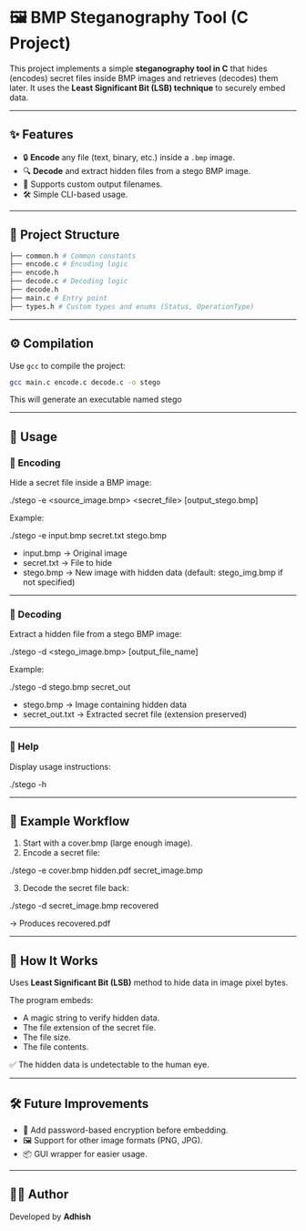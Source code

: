 # 🖼️ BMP Steganography Tool (C Project)

This project implements a simple **steganography tool in C** that hides (encodes) secret files inside BMP images and retrieves (decodes) them later. It uses the **Least Significant Bit (LSB) technique** to securely embed data.

---

## ✨ Features
- 🔒 **Encode** any file (text, binary, etc.) inside a `.bmp` image.  
- 🔍 **Decode** and extract hidden files from a stego BMP image.  
- 📂 Supports custom output filenames.  
- 🛠️ Simple CLI-based usage.

---

## 📂 Project Structure
```bash
├── common.h # Common constants
├── encode.c # Encoding logic
├── encode.h
├── decode.c # Decoding logic
├── decode.h
├── main.c # Entry point
├── types.h # Custom types and enums (Status, OperationType)
```

---

## ⚙️ Compilation
Use `gcc` to compile the project:

```bash
gcc main.c encode.c decode.c -o stego

```
This will generate an executable named stego

---


## 🚀 Usage

### 🔹 Encoding
Hide a secret file inside a BMP image:

./stego -e <source_image.bmp> <secret_file> [output_stego.bmp]

Example:

./stego -e input.bmp secret.txt stego.bmp

- input.bmp → Original image  
- secret.txt → File to hide  
- stego.bmp → New image with hidden data (default: stego_img.bmp if not specified)

---

### 🔹 Decoding
Extract a hidden file from a stego BMP image:

./stego -d <stego_image.bmp> [output_file_name]

Example:

./stego -d stego.bmp secret_out

- stego.bmp → Image containing hidden data  
- secret_out.txt → Extracted secret file (extension preserved)

---

### 🔹 Help
Display usage instructions:

./stego -h

---

## 📸 Example Workflow
1. Start with a cover.bmp (large enough image).  
2. Encode a secret file:  

./stego -e cover.bmp hidden.pdf secret_image.bmp

3. Decode the secret file back:  

./stego -d secret_image.bmp recovered

→ Produces recovered.pdf

---

## 📖 How It Works
Uses **Least Significant Bit (LSB)** method to hide data in image pixel bytes.  

The program embeds:  
- A magic string to verify hidden data.  
- The file extension of the secret file.  
- The file size.  
- The file contents.  

✅ The hidden data is undetectable to the human eye.

---

## 🛠️ Future Improvements
- 🔐 Add password-based encryption before embedding.  
- 🖼️ Support for other image formats (PNG, JPG).  
- 📦 GUI wrapper for easier usage.  

---

## 👨‍💻 Author
Developed by **Adhish**

